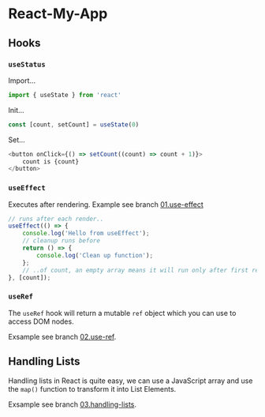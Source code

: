 # React-My-App

## Hooks

### `useStatus`
  
Import...

```javascript
import { useState } from 'react'
```

Init...

```javascript
const [count, setCount] = useState(0)
```

Set...

```javascript
<button onClick={() => setCount((count) => count + 1)}>
    count is {count}
</button>
```

### `useEffect`

Executes after rendering. Example see branch [01.use-effect](https://github.com/sosercodes/react-my-app/blob/01.use-effect/src/App.jsx)
 

```javascript
// runs after each render..
useEffect(() => {
    console.log('Hello from useEffect');
    // cleanup runs before 
    return () => {
        console.log('Clean up function');
    };
    // ..of count, an empty array means it will run only after first render
}, [count]);
```

### `useRef`

The `useRef` hook will return a mutable `ref` object which you can use to access DOM nodes.

Exsample see branch [02.use-ref](https://github.com/sosercodes/react-my-app/blob/02.use-ref/src/App.jsx).


## Handling Lists

Handling lists in React is quite easy, we can use a JavaScript array and use the `map()` function to transform it into List Elements.

Exsample see branch [03.handling-lists](https://github.com/sosercodes/react-my-app/blob/03.handling-lists/src/App.jsx).

